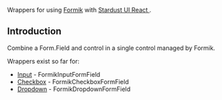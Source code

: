Wrappers for using [Formik](https://github.com/jaredpalmer/formik) with [Stardust UI React ](https://reactstrap.github.io/react).

## Introduction

Combine a Form.Field and control in a single control managed by Formik.

Wrappers exist so far for:

- [Input](https://stardust-ui.github.io/react/components/input) - FormikInputFormField
- [Checkbox](https://stardust-ui.github.io/react/components/checkbox) - FormikCheckboxFormField
- [Dropdown](https://stardust-ui.github.io/react/components/ropdown) - FormikDropdownFormField
